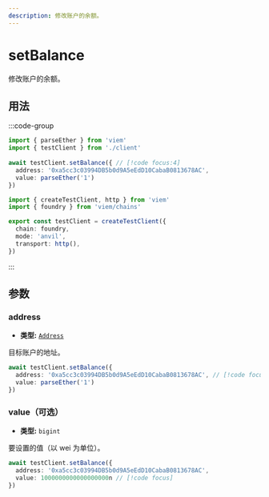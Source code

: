 ```yaml
---
description: 修改账户的余额。
---
```


# setBalance

修改账户的余额。

## 用法

:::code-group

```ts [example.ts]
import { parseEther } from 'viem'
import { testClient } from './client'
 
await testClient.setBalance({ // [!code focus:4]
  address: '0xa5cc3c03994DB5b0d9A5eEdD10CabaB0813678AC',
  value: parseEther('1')
})
```

```ts [client.ts]
import { createTestClient, http } from 'viem'
import { foundry } from 'viem/chains'

export const testClient = createTestClient({
  chain: foundry,
  mode: 'anvil',
  transport: http(), 
})
```

:::

## 参数

### address

- **类型:** [`Address`](/docs/glossary/types#address)

目标账户的地址。

```ts
await testClient.setBalance({
  address: '0xa5cc3c03994DB5b0d9A5eEdD10CabaB0813678AC', // [!code focus]
  value: parseEther('1')
})
```

### value（可选）

- **类型:** `bigint`

要设置的值（以 wei 为单位）。

```ts
await testClient.setBalance({
  address: '0xa5cc3c03994DB5b0d9A5eEdD10CabaB0813678AC',
  value: 1000000000000000000n // [!code focus]
})
```